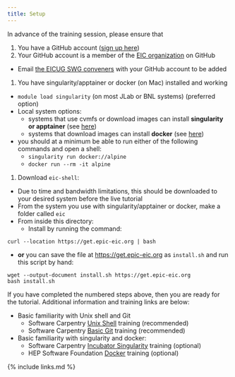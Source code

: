 ```yaml
---
title: Setup
---
```

In advance of the training session, please ensure that
1. You have a GitHub account ([sign up here](https://github.com/signup))
1. Your GitHub account is a member of the [EIC organization](https://github.com/eic) on GitHub
- Email [the EICUG SWG conveners](mailto:eic-software-l-owner@lists.bnl.gov) with your GitHub account to be added
1. You have singularity/apptainer or docker (on Mac) installed and working
- `module load singularity` (on most JLab or BNL systems) (preferred option)
- Local system options:
  - systems that use cvmfs or download images can install **singularity or apptainer** (see [here](https://apptainer.org/docs/user/main/quick_start.html))
  - systems that download images can install **docker** (see [here](https://www.docker.com/))
- you should at a minimum be able to run either of the following commands and open a shell:
  - `singularity run docker://alpine`
  - `docker run --rm -it alpine`
1. Download `eic-shell`:
- Due to time and bandwidth limitations, this should be downloaded to your desired system before the live tutorial
- From the system you use with singularity/apptainer or docker, make a folder called `eic`
- From inside this directory:
  - Install by running the command:
```
curl --location https://get.epic-eic.org | bash
```
  - **or** you can save the file at https://get.epic-eic.org as `install.sh` and run this script by hand:
```
wget --output-document install.sh https://get.epic-eic.org
bash install.sh
```

If you have completed the numbered steps above, then you are ready for the tutorial. Additional information and training links are below:
- Basic familiarity with Unix shell and Git
  - Software Carpentry [Unix Shell](https://swcarpentry.github.io/shell-novice/) training (recommended)
  - Software Carpentry [Basic Git](https://swcarpentry.github.io/git-novice/) training (recommended)
- Basic familiarity with singularity and docker:
  - Software Carpentry [Incubator Singularity](https://carpentries-incubator.github.io/singularity-introduction/) training (optional)
  - HEP Software Foundation [Docker](https://hsf-training.github.io/hsf-training-docker/index.html) training (optional)

{% include links.md %}
